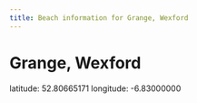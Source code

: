 ```yaml
---
title: Beach information for Grange, Wexford
---
```

# Grange, Wexford 

<div class="location-info">latitude: 52.80665171 longitude: -6.83000000</div>
<div id="met-eireann-warnings" onload="get_met_eireann_warnings(EI30)"></div>
<div></div>